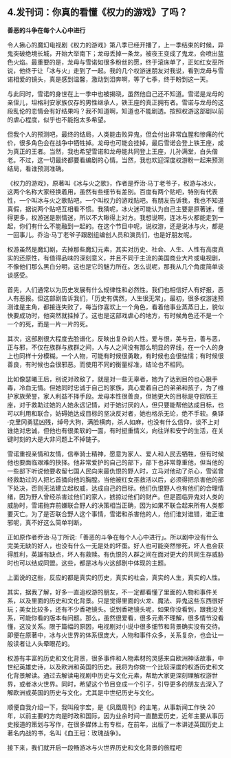 ## 4.发刊词：你真的看懂《权力的游戏》了吗？
**善恶的斗争在每个人心中进行**


令人揪心的魔幻电视剧《权力的游戏》第八季已经开播了，上一季结束的时候，异鬼突破绝境长城，开始大举南下；龙母丢掉一条龙，被夜王变成了鬼龙，会喷出蓝色火焰。最重要的是，龙母与雪诺如很多粉丝的愿，终于滚床单了，正如红女巫所说，他终于让「冰与火」走到了一起。我的几个权游迷朋友对我说，看到龙母与雪诺相爱的镜头，真是感到温馨，激动到泪奔啊，等了七季，终于盼到这一天。


与此同时，雪诺的身世在上一季中也被揭晓，虽然他自己还不知道。雪诺是龙母的亲侄儿，坦格利安家族仅存的男性继承人，铁王座的真正拥有者。雪诺与龙母的这段乱伦的恋情会有好结果吗？我不知道啊，知道也不能剧透。按照权游这部剧以前的虐心程度，似乎也不能抱太多希望。


但我个人的预测吧，最终的结局，人类能击败异鬼，但会付出非常血腥和惨痛的代价，很多角色会在战争中牺牲掉。龙母也可能会挂掉，最后雪诺会登上铁王座，成为真正的王者。当然，我也希望雪诺和龙母能共同登上王座，儿孙满堂，白头偕老。不过，这一切最终都要看编剧的心情。当然，我也欢迎深度权游粉一起来预测结局，看谁预测准确。


《权力的游戏》，原著叫《冰与火之歌》，作者是乔治·马丁老爷子，权游与冰火，这两个名称大家经换着用，虽然有些细节有差别。百度有两个贴吧，特别有代表性，一个叫冰与火之歌贴吧，一个叫权力的游戏贴吧。有朋友告诉我，我也不知道真假，据说两个贴吧互相看不惯。我猜呢，冰火迷可能认为自己主要是原著迷，懂得更多，权游迷是剧情迷，所以不大瞅得上对方。我想说啊，连冰与火都能走到一起，你们有什么不能融到一起的。在这个节目中呢，说权游，还是说冰与火，都是一回事儿。乔治·马丁老爷子跟剧组编创人员和演员们，也是好朋友呢。


权游虽然是魔幻剧，去掉那些魔幻元素，其实对历史、社会、人生、人性有高度真实的还原性，有值得品味的深刻意义，并且不同于主流的美国商业大片或电视剧，不像他们那么黑白分明，这也是它的魅力所在。怎么说呢，那我从几个角度简单谈谈感受。


首先，人们通常以为历史发展有什么规律性和必然性。我们也相信好人有好报，恶人有恶报。但这部剧告诉我们，「历史有偶然，人生很无常」。最初，很多权游迷预测谁是主角，都接连失败了，每当你喜欢上一个角色，看着他事业蒸蒸日上，貌似快要成功时，他突然就挂掉了。这也是这部戏虐心的地方，有时候角色还不是一个一个的死，而是一片一片的死。


其次，这部剧很大程度去脸谱化，反映出复杂的人性。爱与恨，美与丑，善与恶，正与邪，不仅在族群与族群之间，人与人之间没有那么明显的界线，在一个人的身上也同样十分模糊。一个人物，可能有时候很勇敢，有时候也会很怯懦；有时候很善良，有时候也会很邪恶。而使用不同的衡量标准，结论也不相同。


比如像瑟曦王后，别说对政敌了，就是对一些无辜者，她为了达到目的也心狠手毒，冷血无情。但她同时忠诚于自己的家族，真心爱着自己的弟弟和孩子，为了维护家族荣誉，家人利益不择手段。龙母本性很善良，但她更大的目标是夺回铁王座，对于救助过她的人她永远记情，对于她讨厌的人，但只要能帮他达成目标，也可以利用和联合，妨碍她达成目标的坚决反对者，她也格杀无论，绝不手软。桑铎·克里冈勇猛凶残，绰号大狗，满脸横肉，杀人如麻，也没有什么信仰，谈不上对谁绝对忠诚，但他也有很柔软的一面，有时挺重情义，向往详和安宁的生活，在关键时刻的大是大非问题上不掉链子。


雪诺重视亲情和友情，信奉骑士精神，愿意为家人、爱人和人民去牺牲，但有时候他也要面临艰难的抉择。他非常爱护的自己的部下，部下也非常尊重他，但当他的一些部下听说他要收留七国人民向来最仇恨的野人时，立马对他动了杀心，雪诺曾经救助过的人把匕首捅向他的胸膛。当他被红女巫救活以后，必须得把杀害他的部下处决，否则无法建立起权威，达成自己的目标。他们仇恨野人也有他们的合理情绪，因为野人曾经杀害过他们的家人，掳掠过他们的财产。但是面临异鬼对人类的威胁时，雪诺抛弃前嫌联合野人的决策相当正确，因为如果不联合起来所有人类都要灭亡。为了是否联合野人这个事情，雪诺和杀害他的人，他们谁对谁错，谁正谁邪呢，真不好这么简单判断。


正如原作者乔治·马丁所说:「善恶的斗争在每个人心中进行」。所以剧中没有什么完美无缺的好人，也没有什么一无是处的坏蛋。好人也可能突然惨死，坏人也会获得胜利，英雄有缺点，坏人有救赎。有仇恨的人群之间在面对更大的共同生存威胁时也可以结成同盟。这些，都是冰与火这部剧中体现的主题。


上面说的这些，反应的都是真实的历史，真实的社会，真实的人生，真实的人性。


其实，据我了解，好多一直追权游的朋友，不一定都看懂了里面的人物和事件关系，以及里面的历史和文化背景。只是觉得里面的火龙、魔法、异鬼这些东西很好玩；美女比较多，还有不少香艳镜头。说到香艳镜头呢，如果你没看到，跟我没关系，可能你看的版本有问题。那么，虽然很爱看，很多元素不理解，很多情节没看懂，这没关系。限于篇幅的原因，电视剧对小说中很多细节和背景确实没有交待。即便在原著中，冰与火世界的体系很庞大，人物和事件众多，关系复杂，也会让一般读者让人头晕眼花的。


权游有丰富的历史和文化背景，很多事件和人物素材的灵感来自欧洲神话故事，中世纪英雄史诗，以及欧洲和英国的历史。我将为你做一个比较深度的权游历史和文化背景解读。通过去解读电视剧中历史与文化元素，帮助大家更深刻理解权游世界，或者冰火世界。同时，希望这个节目变成一个引子，引导更多的朋友去深入了解欧洲或英国的历史与文化，尤其是中世纪历史与文化。


顺便自我介绍一下，我叫段宇宏，是《凤凰周刊》的主笔，从事新闻工作快 20 年，以前主要的方向是时政和国际，因为业余时间一直酷爱历史，近年主要从事历史报道的策划与写作，在很多媒体上有专栏，在前年，出版了一本讲述英国历史上著名内战的书，名叫《血王冠：玫瑰战争》。


接下来，我们就开启一段畅游冰与火世界历史和文化背景的旅程吧

